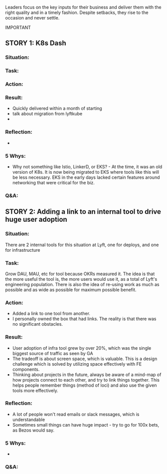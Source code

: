 Leaders focus on the key inputs for their business and deliver them with the right quality and in a timely fashion. Despite setbacks, they rise to the occasion and never settle.

IMPORTANT

## STORY 1: K8s Dash
### Situation:
  
### Task:

### Action:

### Result:

- Quickly delivered within a month of starting
- talk about migration from lyftkube
- 
### Reflection:

- 

### 5 Whys:

- Why not something like Istio, LinkerD, or EKS? - At the time, it was an old version of K8s. It is now being migrated to EKS where tools like this will be less necessary. EKS in the early days lacked certain features around networking that were critical for the biz. 

### Q&A:


## STORY 2: Adding a link to an internal tool to drive huge user adoption
### Situation:
There are 2 internal tools for this situation at Lyft, one for deploys, and one for infrastructure 

### Task:
Grow DAU, MAU, etc for tool because OKRs measured it. The idea is that the more useful the tool is, the more users would use it, as a total of Lyft's engineering population. There is also the idea of re-using work as much as possible and as wide as possible for maximum possible benefit.

### Action:
- Added a link to one tool from another.
- I personally owned the box that had links.
The reality is that there was no significant obstacles.

### Result:
- User adoption of infra tool grew by over 20%, which was the single biggest source of traffic as seen by GA
- The tradeoff is about screen space, which is valuable. This is a design challenge which is solved by utilizing space effectively with FE components.
- Thinking about projects in the future, always be aware of a mind-map of how projects connect to each other, and try to link things together. This helps people remember things (method of loci) and also use the given tools more effectively.

### Reflection:
- A lot of people won't read emails or slack messages, which is understandable
- Sometimes small things can have huge impact - try to go for 100x bets, as Bezos would say.

### 5 Whys:
- 

### Q&A:
